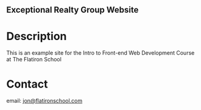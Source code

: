 Exceptional Realty Group Website
---

# Description

This is an example site for the Intro to Front-end Web Development Course at The Flatiron School

# Contact

email: jon@flatironschool.com
